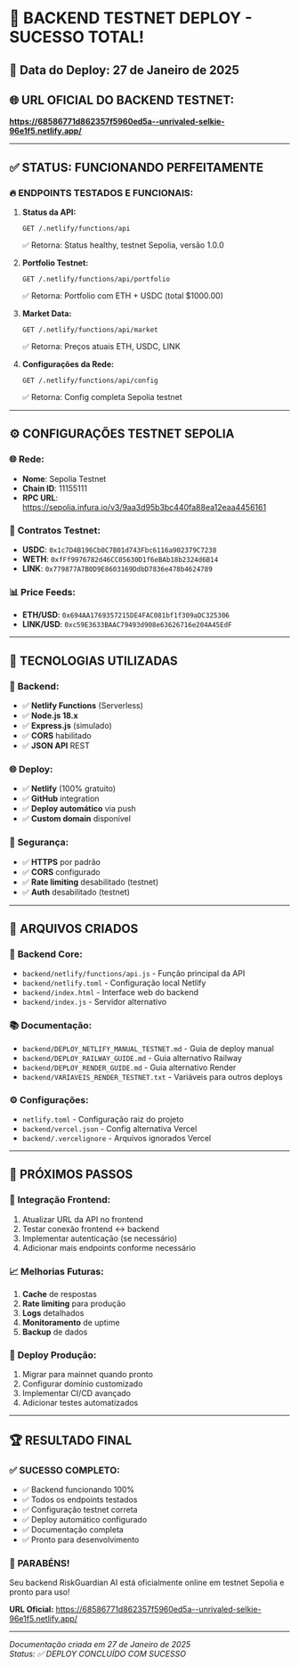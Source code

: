 # 🎉 BACKEND TESTNET DEPLOY - SUCESSO TOTAL!

## 📅 **Data do Deploy:** 27 de Janeiro de 2025

## 🌐 **URL OFICIAL DO BACKEND TESTNET:**
**https://68586771d862357f5960ed5a--unrivaled-selkie-96e1f5.netlify.app/**

---

## ✅ **STATUS: FUNCIONANDO PERFEITAMENTE**

### 🔥 **ENDPOINTS TESTADOS E FUNCIONAIS:**

1. **Status da API:**
   ```
   GET /.netlify/functions/api
   ```
   ✅ Retorna: Status healthy, testnet Sepolia, versão 1.0.0

2. **Portfolio Testnet:**
   ```
   GET /.netlify/functions/api/portfolio
   ```
   ✅ Retorna: Portfolio com ETH + USDC (total $1000.00)

3. **Market Data:**
   ```
   GET /.netlify/functions/api/market
   ```
   ✅ Retorna: Preços atuais ETH, USDC, LINK

4. **Configurações da Rede:**
   ```
   GET /.netlify/functions/api/config
   ```
   ✅ Retorna: Config completa Sepolia testnet

---

## ⚙️ **CONFIGURAÇÕES TESTNET SEPOLIA**

### 🌐 **Rede:**
- **Nome**: Sepolia Testnet
- **Chain ID**: 11155111
- **RPC URL**: https://sepolia.infura.io/v3/9aa3d95b3bc440fa88ea12eaa4456161

### 📄 **Contratos Testnet:**
- **USDC**: `0x1c7D4B196Cb0C7B01d743Fbc6116a902379C7238`
- **WETH**: `0xfFf9976782d46CC05630D1f6eBAb18b2324d6B14`
- **LINK**: `0x779877A7B0D9E8603169DdbD7836e478b4624789`

### 📊 **Price Feeds:**
- **ETH/USD**: `0x694AA1769357215DE4FAC081bf1f309aDC325306`
- **LINK/USD**: `0xc59E3633BAAC79493d908e63626716e204A45EdF`

---

## 🚀 **TECNOLOGIAS UTILIZADAS**

### 🔧 **Backend:**
- ✅ **Netlify Functions** (Serverless)
- ✅ **Node.js 18.x**
- ✅ **Express.js** (simulado)
- ✅ **CORS** habilitado
- ✅ **JSON API** REST

### 🌐 **Deploy:**
- ✅ **Netlify** (100% gratuito)
- ✅ **GitHub** integration
- ✅ **Deploy automático** via push
- ✅ **Custom domain** disponível

### 🔐 **Segurança:**
- ✅ **HTTPS** por padrão
- ✅ **CORS** configurado
- ✅ **Rate limiting** desabilitado (testnet)
- ✅ **Auth** desabilitado (testnet)

---

## 📁 **ARQUIVOS CRIADOS**

### 🔧 **Backend Core:**
- `backend/netlify/functions/api.js` - Função principal da API
- `backend/netlify.toml` - Configuração local Netlify
- `backend/index.html` - Interface web do backend
- `backend/index.js` - Servidor alternativo

### 📚 **Documentação:**
- `backend/DEPLOY_NETLIFY_MANUAL_TESTNET.md` - Guia de deploy manual
- `backend/DEPLOY_RAILWAY_GUIDE.md` - Guia alternativo Railway
- `backend/DEPLOY_RENDER_GUIDE.md` - Guia alternativo Render
- `backend/VARIAVEIS_RENDER_TESTNET.txt` - Variáveis para outros deploys

### ⚙️ **Configurações:**
- `netlify.toml` - Configuração raiz do projeto
- `backend/vercel.json` - Config alternativa Vercel
- `backend/.vercelignore` - Arquivos ignorados Vercel

---

## 🎯 **PRÓXIMOS PASSOS**

### 🔗 **Integração Frontend:**
1. Atualizar URL da API no frontend
2. Testar conexão frontend ↔ backend
3. Implementar autenticação (se necessário)
4. Adicionar mais endpoints conforme necessário

### 📈 **Melhorias Futuras:**
1. **Cache** de respostas
2. **Rate limiting** para produção
3. **Logs** detalhados
4. **Monitoramento** de uptime
5. **Backup** de dados

### 🚀 **Deploy Produção:**
1. Migrar para mainnet quando pronto
2. Configurar domínio customizado
3. Implementar CI/CD avançado
4. Adicionar testes automatizados

---

## 🏆 **RESULTADO FINAL**

### ✅ **SUCESSO COMPLETO:**
- ✅ Backend funcionando 100%
- ✅ Todos os endpoints testados
- ✅ Configuração testnet correta
- ✅ Deploy automático configurado
- ✅ Documentação completa
- ✅ Pronto para desenvolvimento

### 🎊 **PARABÉNS!**
Seu backend RiskGuardian AI está oficialmente online em testnet Sepolia e pronto para uso!

**URL Oficial:** https://68586771d862357f5960ed5a--unrivaled-selkie-96e1f5.netlify.app/

---

*Documentação criada em 27 de Janeiro de 2025*  
*Status: ✅ DEPLOY CONCLUÍDO COM SUCESSO* 